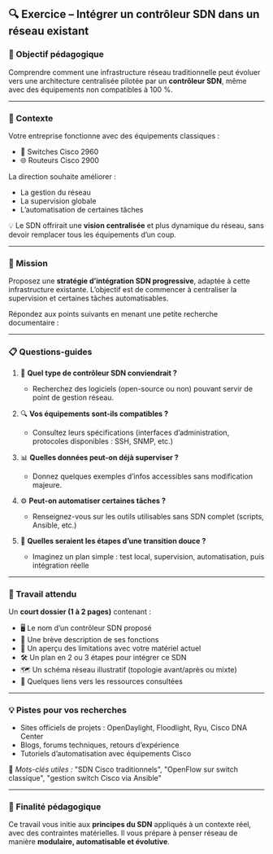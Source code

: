 ## 🔍 Exercice – Intégrer un contrôleur SDN dans un réseau existant

### 🎯 Objectif pédagogique
Comprendre comment une infrastructure réseau traditionnelle peut évoluer vers une architecture centralisée pilotée par un **contrôleur SDN**, même avec des équipements non compatibles à 100 %.

---

### 🏢 Contexte
Votre entreprise fonctionne avec des équipements classiques :
- 🔌 Switches Cisco 2960
- 🌐 Routeurs Cisco 2900

La direction souhaite améliorer :
- La gestion du réseau
- La supervision globale
- L’automatisation de certaines tâches

💡 Le SDN offrirait une **vision centralisée** et plus dynamique du réseau, sans devoir remplacer tous les équipements d’un coup.

---

### 🧩 Mission
Proposez une **stratégie d’intégration SDN progressive**, adaptée à cette infrastructure existante. L’objectif est de commencer à centraliser la supervision et certaines tâches automatisables.

Répondez aux points suivants en menant une petite recherche documentaire :

---

### 📋 Questions-guides

1. 🧠 **Quel type de contrôleur SDN conviendrait ?**
   - Recherchez des logiciels (open-source ou non) pouvant servir de point de gestion réseau.

2. 🔍 **Vos équipements sont-ils compatibles ?**
   - Consultez leurs spécifications (interfaces d’administration, protocoles disponibles : SSH, SNMP, etc.)

3. 📊 **Quelles données peut-on déjà superviser ?**
   - Donnez quelques exemples d’infos accessibles sans modification majeure.

4. ⚙️ **Peut-on automatiser certaines tâches ?**
   - Renseignez-vous sur les outils utilisables sans SDN complet (scripts, Ansible, etc.)

5. 🧱 **Quelles seraient les étapes d’une transition douce ?**
   - Imaginez un plan simple : test local, supervision, automatisation, puis intégration réelle

---

### 📝 Travail attendu
Un **court dossier (1 à 2 pages)** contenant :
- 🖥 Le nom d’un contrôleur SDN proposé
- 📌 Une brève description de ses fonctions
- 🧩 Un aperçu des limitations avec votre matériel actuel
- 🛠 Un plan en 2 ou 3 étapes pour intégrer ce SDN
- 🗺 Un schéma réseau illustratif (topologie avant/après ou mixte)
- 🔗 Quelques liens vers les ressources consultées

---

### 💡 Pistes pour vos recherches
- Sites officiels de projets : OpenDaylight, Floodlight, Ryu, Cisco DNA Center
- Blogs, forums techniques, retours d’expérience
- Tutoriels d’automatisation avec équipements Cisco

🔎 *Mots-clés utiles :* "SDN Cisco traditionnels", "OpenFlow sur switch classique", "gestion switch Cisco via Ansible"

---

### 🚀 Finalité pédagogique
Ce travail vous initie aux **principes du SDN** appliqués à un contexte réel, avec des contraintes matérielles. Il vous prépare à penser réseau de manière **modulaire, automatisable et évolutive**.
